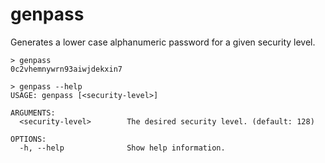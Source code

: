 # genpass

Generates a lower case alphanumeric password for a given security level.

```console
> genpass
0c2vhemnywrn93aiwjdekxin7
```

```console
> genpass --help
USAGE: genpass [<security-level>]

ARGUMENTS:
  <security-level>        The desired security level. (default: 128)

OPTIONS:
  -h, --help              Show help information.
```
